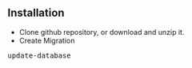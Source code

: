 ## Installation

* Clone github repository, or download and unzip it.
* Create Migration  

 <pre>update-database</pre>

